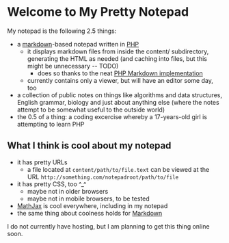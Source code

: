 Welcome to My Pretty Notepad
============================

My notepad is the following 2.5 things:

* a [markdown][md]-based notepad
  written in [PHP](http://php.net/)
  - it displays markdown files from inside the content/ subdirectory, generating
    the HTML as needed (and caching into files, but this might be unnecessary --
    TODO)
    - does so thanks to the neat [PHP Markdown implementation][phpmd]
  - currently contains only a viewer, but will have an editor some day, too
* a collection of public notes on things like algorithms and data
  structures, English grammar, biology and just about anything else
  (where the notes attempt to be somewhat useful to the outside world)
* the 0.5 of a thing: a coding excercise whereby a 17-years-old girl is
  attempting to learn PHP

What I think is cool about my notepad
-------------------------------------

* it has pretty URLs
  - a file located at `content/path/to/file.text` can be viewed at the URL `http://something.com/notepadroot/path/to/file`
* it has pretty CSS, too ^\_^
  - maybe not in older browsers
  - maybe not in mobile browsers, to be tested
* [MathJax](http://www.mathjax.org/) is cool everywhere, including in my notepad
* the same thing about coolness holds for [Markdown][md]

I do not currently have hosting, but I am planning to get this thing online
soon.

[md]: http://daringfireball.net/projects/markdown/ "Markdown"
[phpmd]: http://michelf.com/projects/php-markdown/ "PHP Markdown"
